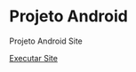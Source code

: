 # Projeto Android
 Projeto Android Site


<a href="https://dancampos93.github.io/Projeto-Android/index.html">Executar Site</a>
